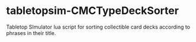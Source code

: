 # tabletopsim-CMCTypeDeckSorter
Tabletop SImulator lua script for sorting collectible card decks according to phrases in their title.
